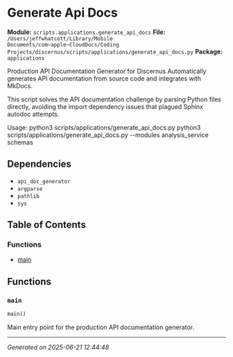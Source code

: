 # Generate Api Docs

**Module:** `scripts.applications.generate_api_docs`
**File:** `/Users/jeffwhatcott/Library/Mobile Documents/com~apple~CloudDocs/Coding Projects/discernus/scripts/applications/generate_api_docs.py`
**Package:** `applications`

Production API Documentation Generator for Discernus
Automatically generates API documentation from source code and integrates with MkDocs.

This script solves the API documentation challenge by parsing Python files directly,
avoiding the import dependency issues that plagued Sphinx autodoc attempts.

Usage:
    python3 scripts/applications/generate_api_docs.py
    python3 scripts/applications/generate_api_docs.py --modules analysis_service schemas

## Dependencies

- `api_doc_generator`
- `argparse`
- `pathlib`
- `sys`

## Table of Contents

### Functions
- [main](#main)

## Functions

### `main`
```python
main()
```

Main entry point for the production API documentation generator.

---

*Generated on 2025-06-21 12:44:48*